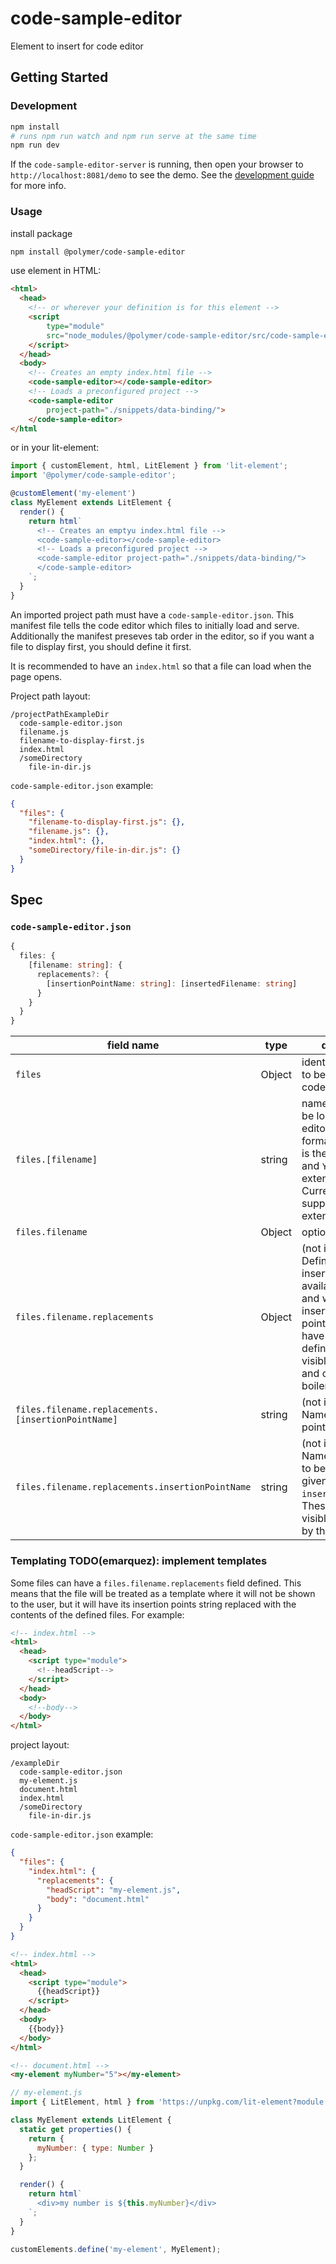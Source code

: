 # code-sample-editor

Element to insert for code editor

## Getting Started

### Development

```sh
npm install
# runs npm run watch and npm run serve at the same time
npm run dev
```

If the `code-sample-editor-server` is running, then open your browser to
`http://localhost:8081/demo` to see the demo. See the
[development guide](./docs/development.md) for more info.

### Usage

install package

```sh
npm install @polymer/code-sample-editor
```

use element in HTML:

```html
<html>
  <head>
    <!-- or wherever your definition is for this element -->
    <script
        type="module"
        src="node_modules/@polymer/code-sample-editor/src/code-sample-editor.js">
    </script>
  </head>
  <body>
    <!-- Creates an empty index.html file -->
    <code-sample-editor></code-sample-editor>
    <!-- Loads a preconfigured project -->
    <code-sample-editor
        project-path="./snippets/data-binding/">
    </code-sample-editor>
</html
```

or in your lit-element:

```ts
import { customElement, html, LitElement } from 'lit-element';
import '@polymer/code-sample-editor';

@customElement('my-element')
class MyElement extends LitElement {
  render() {
    return html`
      <!-- Creates an emptyu index.html file -->
      <code-sample-editor></code-sample-editor>
      <!-- Loads a preconfigured project -->
      <code-sample-editor project-path="./snippets/data-binding/">
      </code-sample-editor>
    `;
  }
}
```

An imported project path must have a `code-sample-editor.json`. This manifest
file tells the code editor which files to initially load and serve. Additionally
the manifest preseves tab order in the editor, so if you want a file to display
first, you should define it first.

It is recommended to have an `index.html` so that a file can load when the page
opens.

Project path layout:

```
/projectPathExampleDir
  code-sample-editor.json
  filename.js
  filename-to-display-first.js
  index.html
  /someDirectory
    file-in-dir.js
```

`code-sample-editor.json` example:

```json
{
  "files": {
    "filename-to-display-first.js": {},
    "filename.js": {},
    "index.html": {},
    "someDirectory/file-in-dir.js": {}
  }
}
```

## Spec

### `code-sample-editor.json`

```ts
{
  files: {
    [filename: string]: {
      replacements?: {
        [insertionPointName: string]: [insertedFilename: string]
      }
    }
  }
}
```

| field name                                         | type   | description                                                                                                                                                                                                                         |
| -------------------------------------------------- | ------ | ----------------------------------------------------------------------------------------------------------------------------------------------------------------------------------------------------------------------------------- |
| `files`                                            | Object | identifies the files to be loaded by the code editor                                                                                                                                                                                |
| `files.[filename]`                                 | string | name of the file to be loaded by the editor. Must be of format `X.Y` where `X` is the file/pathname and `Y` is the file extension. Currently supported extensions: `html`, `js`                                                     |
| `files.filename`                                   | Object | options for that file                                                                                                                                                                                                               |
| `files.filename.replacements`                      | Object | (not implemented) Defines which insertion points are available in this file and what files are inserted into these points. Files that have this field defined will not be visible to the user and can be used as boilerplate files. |
| `files.filename.replacements.[insertionPointName]` | string | (not implemented) Name of insertion point to replace                                                                                                                                                                                |
| `files.filename.replacements.insertionPointName`   | string | (not implemented) Name / path of file to be inserted at the given `insertionPointName`. These files will be visible to be edited by the user.                                                                                       |

### Templating TODO(emarquez): implement templates

Some files can have a `files.filename.replacements` field defined. This means
that the file will be treated as a template where it will not be shown to the
user, but it will have its insertion points string replaced with the contents
of the defined files. For example:

```html
<!-- index.html -->
<html>
  <head>
    <script type="module">
      <!--headScript-->
    </script>
  </head>
  <body>
    <!--body-->
  </body>
</html>
```

project layout:

```
/exampleDir
  code-sample-editor.json
  my-element.js
  document.html
  index.html
  /someDirectory
    file-in-dir.js
```

`code-sample-editor.json` example:

```json
{
  "files": {
    "index.html": {
      "replacements": {
        "headScript": "my-element.js",
        "body": "document.html"
      }
    }
  }
}
```

<!-- prettier-ignore-start -->
```html
<!-- index.html -->
<html>
  <head>
    <script type="module">
      {{headScript}}
    </script>
  </head>
  <body>
    {{body}}
  </body>
</html>
```
<!-- prettier-ignore-end -->

```html
<!-- document.html -->
<my-element myNumber="5"></my-element>
```

```js
// my-element.js
import { LitElement, html } from 'https://unpkg.com/lit-element?module';

class MyElement extends LitElement {
  static get properties() {
    return {
      myNumber: { type: Number }
    };
  }

  render() {
    return html`
      <div>my number is ${this.myNumber}</div>
    `;
  }
}

customElements.define('my-element', MyElement);
```
